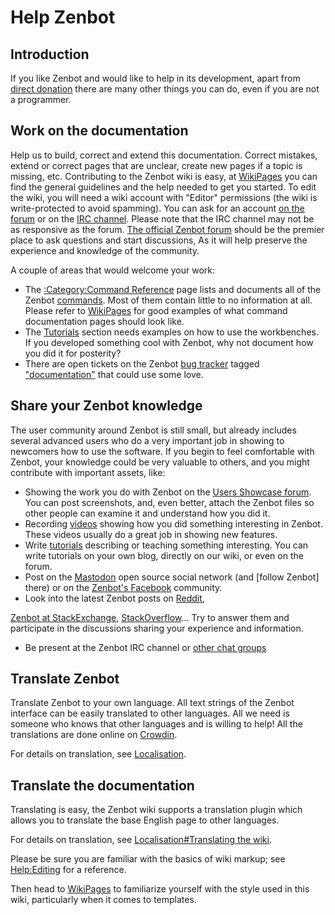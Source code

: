 # Help Zenbot
## Introduction

 

If you like Zenbot and would like to help in its development, apart from [direct donation](Donate.md) there are many other things you can do, even if you are not a programmer.

## Work on the documentation 

Help us to build, correct and extend this documentation. Correct mistakes, extend or correct pages that are unclear, create new pages if a topic is missing, etc. Contributing to the Zenbot wiki is easy, at [WikiPages](WikiPages.md) you can find the general guidelines and the help needed to get you started. To edit the wiki, you will need a wiki account with \"Editor\" permissions (the wiki is write-protected to avoid spamming). You can ask for an account [on the forum]() or on the [IRC channel](). Please note that the IRC channel may not be as responsive as the forum. [The official Zenbot forum]() should be the premier place to ask questions and start discussions, As it will help preserve the experience and knowledge of the community.

A couple of areas that would welcome your work:

-   The [:Category:Command Reference](:Category_Command_Reference.md) page lists and documents all of the Zenbot [commands](command.md). Most of them contain little to no information at all. Please refer to [WikiPages](WikiPages.md) for good examples of what command documentation pages should look like.
-   The [Tutorials](Tutorials.md) section needs examples on how to use the workbenches. If you developed something cool with Zenbot, why not document how you did it for posterity?
-   There are open tickets on the Zenbot [bug tracker](Tracker.md) tagged [\"documentation\"]() that could use some love.

## Share your Zenbot knowledge 

The user community around Zenbot is still small, but already includes several advanced users who do a very important job in showing to newcomers how to use the software. If you begin to feel comfortable with Zenbot, your knowledge could be very valuable to others, and you might contribute with important assets, like:

-   Showing the work you do with Zenbot on the [Users Showcase forum](). You can post screenshots, and, even better, attach the Zenbot files so other people can examine it and understand how you did it.
-   Recording [videos]() showing how you did something interesting in Zenbot. These videos usually do a great job in showing new features.
-   Write [tutorials]() describing or teaching something interesting. You can write tutorials on your own blog, directly on our wiki, or even on the forum.
-   Post on the [Mastodon]() open source social network (and [follow Zenbot]<!--(https://fosstodon.org/@Zenbot)--> there) or on the [Zenbot's Facebook](https://www.facebook.com/groups/1407097289750298/) community.
-   Look into the latest Zenbot posts on [Reddit](https://www.reddit.com/r/zenbot/), 


[Zenbot at StackExchange](https://stackexchange.com/search?tab=newest&q=Zenbot), [StackOverflow](https://stackoverflow.com/search?q=Zenbot)\... Try to answer them and participate in the discussions sharing your experience and information.
-   Be present at the Zenbot IRC channel or [other chat groups]()

## Translate Zenbot 

Translate Zenbot to your own language. All text strings of the Zenbot interface can be easily translated to other languages. All we need is someone who knows that other languages and is willing to help! All the translations are done online on [Crowdin]().

For details on translation, see [Localisation](Localisation.md).

## Translate the documentation 

Translating is easy, the Zenbot wiki supports a translation plugin which allows you to translate the base English page to other languages.

For details on translation, see [Localisation\#Translating the wiki](Localisation#Translating_the_wiki.md).

Please be sure you are familiar with the basics of wiki markup; see [Help:Editing](Help_Editing.md) for a reference.

Then head to [WikiPages](WikiPages.md) to familiarize yourself with the style used in this wiki, particularly when it comes to templates.

